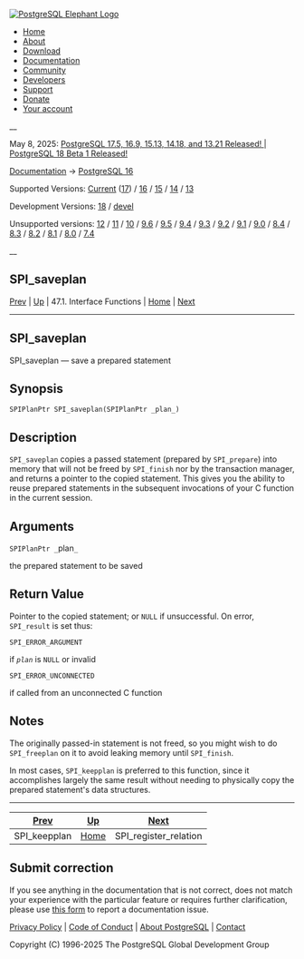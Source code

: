 [ ![PostgreSQL Elephant Logo](/media/img/about/press/elephant.png) ](/)

  * [Home](/ "Home")
  * [About](/about/ "About")
  * [Download](/download/ "Download")
  * [Documentation](/docs/ "Documentation")
  * [Community](/community/ "Community")
  * [Developers](/developer/ "Developers")
  * [Support](/support/ "Support")
  * [Donate](/about/donate/ "Donate")
  * [Your account](/account/ "Your account")

__

May 8, 2025: [ PostgreSQL 17.5, 16.9, 15.13, 14.18, and 13.21 Released! ](/about/news/postgresql-175-169-1513-1418-and-1321-released-3072/) | [ PostgreSQL 18 Beta 1 Released! ](/about/news/postgresql-18-beta-1-released-3070/)

[Documentation](/docs/ "Documentation") -> [PostgreSQL
16](/docs/16/index.html)

Supported Versions: [Current](/docs/current/spi-spi-saveplan.html "PostgreSQL
17 - SPI_saveplan") ([17](/docs/17/spi-spi-saveplan.html "PostgreSQL 17 -
SPI_saveplan")) / [16](/docs/16/spi-spi-saveplan.html "PostgreSQL 16 -
SPI_saveplan") / [15](/docs/15/spi-spi-saveplan.html "PostgreSQL 15 -
SPI_saveplan") / [14](/docs/14/spi-spi-saveplan.html "PostgreSQL 14 -
SPI_saveplan") / [13](/docs/13/spi-spi-saveplan.html "PostgreSQL 13 -
SPI_saveplan")

Development Versions: [18](/docs/18/spi-spi-saveplan.html "PostgreSQL 18 -
SPI_saveplan") / [devel](/docs/devel/spi-spi-saveplan.html "PostgreSQL devel -
SPI_saveplan")

Unsupported versions: [12](/docs/12/spi-spi-saveplan.html "PostgreSQL 12 -
SPI_saveplan") / [11](/docs/11/spi-spi-saveplan.html "PostgreSQL 11 -
SPI_saveplan") / [10](/docs/10/spi-spi-saveplan.html "PostgreSQL 10 -
SPI_saveplan") / [9.6](/docs/9.6/spi-spi-saveplan.html "PostgreSQL 9.6 -
SPI_saveplan") / [9.5](/docs/9.5/spi-spi-saveplan.html "PostgreSQL 9.5 -
SPI_saveplan") / [9.4](/docs/9.4/spi-spi-saveplan.html "PostgreSQL 9.4 -
SPI_saveplan") / [9.3](/docs/9.3/spi-spi-saveplan.html "PostgreSQL 9.3 -
SPI_saveplan") / [9.2](/docs/9.2/spi-spi-saveplan.html "PostgreSQL 9.2 -
SPI_saveplan") / [9.1](/docs/9.1/spi-spi-saveplan.html "PostgreSQL 9.1 -
SPI_saveplan") / [9.0](/docs/9.0/spi-spi-saveplan.html "PostgreSQL 9.0 -
SPI_saveplan") / [8.4](/docs/8.4/spi-spi-saveplan.html "PostgreSQL 8.4 -
SPI_saveplan") / [8.3](/docs/8.3/spi-spi-saveplan.html "PostgreSQL 8.3 -
SPI_saveplan") / [8.2](/docs/8.2/spi-spi-saveplan.html "PostgreSQL 8.2 -
SPI_saveplan") / [8.1](/docs/8.1/spi-spi-saveplan.html "PostgreSQL 8.1 -
SPI_saveplan") / [8.0](/docs/8.0/spi-spi-saveplan.html "PostgreSQL 8.0 -
SPI_saveplan") / [7.4](/docs/7.4/spi-spi-saveplan.html "PostgreSQL 7.4 -
SPI_saveplan")

__

SPI_saveplan  
---  
[Prev](spi-spi-keepplan.html "SPI_keepplan")  | [Up](spi-interface.html "47.1. Interface Functions") | 47.1. Interface Functions | [Home](index.html "PostgreSQL 16.9 Documentation") |  [Next](spi-spi-register-relation.html "SPI_register_relation")  
  
* * *

## SPI_saveplan

SPI_saveplan — save a prepared statement

## Synopsis

    
    
    SPIPlanPtr SPI_saveplan(SPIPlanPtr _plan_)
    

## Description

`SPI_saveplan` copies a passed statement (prepared by `SPI_prepare`) into
memory that will not be freed by `SPI_finish` nor by the transaction manager,
and returns a pointer to the copied statement. This gives you the ability to
reuse prepared statements in the subsequent invocations of your C function in
the current session.

## Arguments

`SPIPlanPtr _`plan`_`

    

the prepared statement to be saved

## Return Value

Pointer to the copied statement; or `NULL` if unsuccessful. On error,
`SPI_result` is set thus:

`SPI_ERROR_ARGUMENT`

    

if _`plan`_ is `NULL` or invalid

`SPI_ERROR_UNCONNECTED`

    

if called from an unconnected C function

## Notes

The originally passed-in statement is not freed, so you might wish to do
`SPI_freeplan` on it to avoid leaking memory until `SPI_finish`.

In most cases, `SPI_keepplan` is preferred to this function, since it
accomplishes largely the same result without needing to physically copy the
prepared statement's data structures.

* * *

[Prev](spi-spi-keepplan.html "SPI_keepplan")  | [Up](spi-interface.html "47.1. Interface Functions") |  [Next](spi-spi-register-relation.html "SPI_register_relation")  
---|---|---  
SPI_keepplan  | [Home](index.html "PostgreSQL 16.9 Documentation") |  SPI_register_relation  
  
## Submit correction

If you see anything in the documentation that is not correct, does not match
your experience with the particular feature or requires further clarification,
please use [this form](/account/comments/new/16/spi-spi-saveplan.html/) to
report a documentation issue.

[Privacy Policy](/about/privacypolicy) | [Code of Conduct](/about/policies/coc/) | [About PostgreSQL](/about/) | [Contact](/about/contact/)  

Copyright (C) 1996-2025 The PostgreSQL Global Development Group

